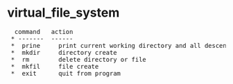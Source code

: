 # virtual_file_system

<pre>
  command	action
 * -------	------
 *  prinе     print current working directory and all descendants
 *  mkdir     directory create
 *  rm        delete directory or file
 *  mkfil     file create
 *  exit      quit from program
 </pre>
